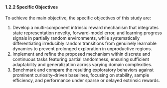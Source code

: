 #### 1.2.2 Specific Objectives

To achieve the main objective, the specific objectives of this study are:
1. Develop a multi-component intrinsic reward mechanism that integrates state representation novelty, forward-model error, and learning progress signals in partially random environments, while systematically differentiating irreducibly random transitions from genuinely learnable dynamics to prevent prolonged exploration in unproductive regions.
2. Implement and refine the proposed mechanism within discrete and continuous tasks featuring partial randomness, ensuring sufficient adaptability and generalization across varying domain complexities.
3. Benchmark and compare the resulting exploratory behaviors against prominent curiosity-driven baselines, focusing on stability, sample efficiency, and performance under sparse or delayed extrinsic rewards.
